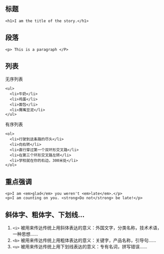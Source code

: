 ## 标题 
```
<h1>I am the title of the story.</h1>
```
## 段落  
```
<p> This is a paragraph </P>
```
## 列表 
无序列表
```
<ul>
  <li>牛奶</li>
  <li>鸡蛋</li>
  <li>面包</li>
  <li>鹰嘴豆泥</li>
</ul> 
```
有序列表  
```
<ol>
  <li>行驶到这条路的尽头</li>
  <li>向右转</li>
  <li>直行穿过第一个双环形交叉路</li>
  <li>在第三个环形交叉路左转</li>
  <li>学校就在你的右边，300米处</li>
</ol>
```

## 重点强调 
```
<p>I am <em>glad</em> you weren't <em>late</em>.</p>
<p>I am counting on you. <strong>Do not</strong> be late!</p>
```
## 斜体字、粗体字、下划线...
1. `<i>` 被用来传达传统上用斜体表达的意义：外国文字，分类名称，技术术语，一种思想……
1. `<b>` 被用来传达传统上用粗体表达的意义：关键字，产品名称，引导句……
1. `<u>` 被用来传达传统上用下划线表达的意义：专有名词，拼写错误……